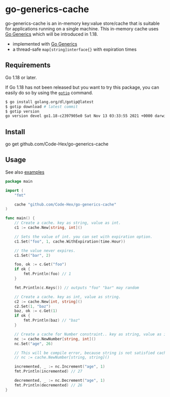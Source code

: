 # go-generics-cache

go-generics-cache is an in-memory key:value store/cache that is suitable for applications running on a single machine. This in-memory cache uses [Go Generics](https://go.dev/blog/generics-proposal) which will be introduced in 1.18.

- implemented with [Go Generics](https://go.dev/blog/generics-proposal)
- a thread-safe `map[string]interface{}` with expiration times

## Requirements

Go 1.18 or later.

If Go 1.18 has not been released but you want to try this package, you can easily do so by using the [`gotip`](https://pkg.go.dev/golang.org/dl/gotip) command.

```sh
$ go install golang.org/dl/gotip@latest
$ gotip download # latest commit
$ gotip version
go version devel go1.18-c2397905e0 Sat Nov 13 03:33:55 2021 +0000 darwin/arm64
```

## Install

   go get github.com/Code-Hex/go-generics-cache

## Usage

See also [examples](https://github.com/Code-Hex/go-generics-cache/blob/main/example_test.go)

```go
package main

import (
	"fmt"

	cache "github.com/Code-Hex/go-generics-cache"
)

func main() {
    // Create a cache. key as string, value as int.
    c1 := cache.New[string, int]()

    // Sets the value of int. you can set with expiration option.
    c1.Set("foo", 1, cache.WithExpiration(time.Hour))

    // the value never expires.
    c1.Set("bar", 2)

    foo, ok := c.Get("foo")
	if ok {
		fmt.Println(foo) // 1
	}

    fmt.Println(c.Keys()) // outputs "foo" "bar" may random

    // Create a cache. key as int, value as string.
    c2 := cache.New[int, string]()
    c2.Set(1, "baz")
    baz, ok := c.Get(1)
	if ok {
		fmt.Println(baz) // "baz"
	}

	// Create a cache for Number constraint.. key as string, value as int.
	nc := cache.NewNumber[string, int]()
    nc.Set("age", 26)

    // This will be compile error, because string is not satisfied cache.Number constraint.
    // nc := cache.NewNumber[string, string]()

    incremented, _ := nc.Increment("age", 1)
    fmt.Println(incremented) // 27

    decremented, _ := nc.Decrement("age", 1)
    fmt.Println(decremented) // 26
}
```